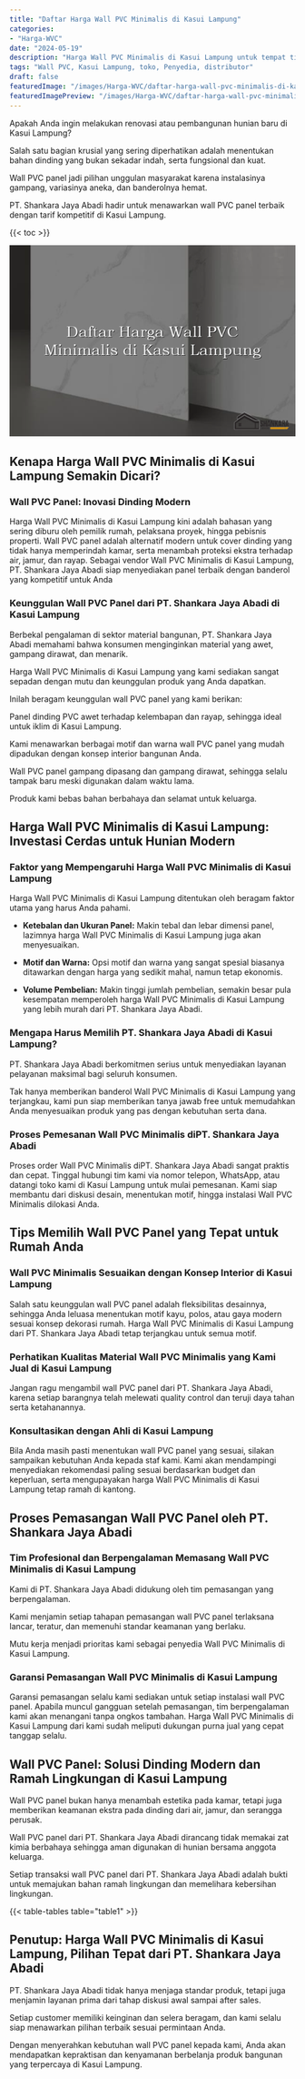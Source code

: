 ```yaml
---
title: "Daftar Harga Wall PVC Minimalis di Kasui Lampung"
categories:
- "Harga-WVC"
date: "2024-05-19"
description: "Harga Wall PVC Minimalis di Kasui Lampung untuk tempat tinggal, office, dan gerai. Material terbaik, variasi motif, pilihan warna elegan, beserta jasa penempatan oleh teknisi profesional serta garansi resmi!|Servis penyediaan Wall PVC Minimalis di Kasui Lampung untuk kebutuhan hunian, office, maupun gerai, beserta panel unggulan dan pemasangan oleh teknisi berpengalaman dan garansi resmi.|Alternatif Wall PVC Minimalis di Kasui Lampung yang terbukti bagi tempat tinggal, office, serta ritel, bersama produk berkualitas dan instalasi ditangani oleh tim profesional serta garansi resmi.|Penyediaan Wall PVC Minimalis di Kasui Lampung bagi rumah, kantor, dan gerai, beserta panel terbaik dan pemasangan oleh tenaga ahli berpengalaman, lengkap beserta jaminan resmi.}"
tags: "Wall PVC, Kasui Lampung, toko, Penyedia, distributor"
draft: false
featuredImage: "/images/Harga-WVC/daftar-harga-wall-pvc-minimalis-di-kasui-lampung.png"
featuredImagePreview: "/images/Harga-WVC/daftar-harga-wall-pvc-minimalis-di-kasui-lampung.png"
---
```


Apakah Anda ingin melakukan renovasi atau pembangunan hunian baru di Kasui Lampung?

Salah satu bagian krusial yang sering diperhatikan adalah menentukan bahan dinding yang bukan sekadar indah, serta fungsional dan kuat.

Wall PVC panel jadi pilihan unggulan masyarakat karena instalasinya gampang, variasinya aneka, dan banderolnya hemat.

PT. Shankara Jaya Abadi hadir untuk menawarkan wall PVC panel terbaik dengan tarif kompetitif di Kasui Lampung.

{{< toc >}}

![Daftar Harga Wall PVC Minimalis di Kasui Lampung](/images/Harga-WVC/Daftar-Harga-Wall-PVC-Minimalis-di-Kasui-Lampung.png)


## Kenapa Harga Wall PVC Minimalis di Kasui Lampung Semakin Dicari?

### Wall PVC Panel: Inovasi Dinding Modern

Harga Wall PVC Minimalis di Kasui Lampung kini adalah bahasan yang sering diburu oleh pemilik rumah, pelaksana proyek, hingga pebisnis properti. Wall PVC panel adalah alternatif modern untuk cover dinding yang tidak hanya memperindah kamar, serta menambah proteksi ekstra terhadap air, jamur, dan rayap. Sebagai vendor Wall PVC Minimalis di Kasui Lampung, PT. Shankara Jaya Abadi siap menyediakan panel terbaik dengan banderol yang kompetitif untuk Anda

### Keunggulan Wall PVC Panel dari PT. Shankara Jaya Abadi di Kasui Lampung

Berbekal pengalaman di sektor material bangunan, PT. Shankara Jaya Abadi memahami bahwa konsumen menginginkan material yang awet, gampang dirawat, dan menarik.

Harga Wall PVC Minimalis di Kasui Lampung yang kami sediakan sangat sepadan dengan mutu dan keunggulan produk yang Anda dapatkan.

Inilah beragam keunggulan wall PVC panel yang kami berikan:

Panel dinding PVC awet terhadap kelembapan dan rayap, sehingga ideal untuk iklim di Kasui Lampung.

Kami menawarkan berbagai motif dan warna wall PVC panel yang mudah dipadukan dengan konsep interior bangunan Anda.

Wall PVC panel gampang dipasang dan gampang dirawat, sehingga selalu tampak baru meski digunakan dalam waktu lama.

Produk kami bebas bahan berbahaya dan selamat untuk keluarga.

## Harga Wall PVC Minimalis di Kasui Lampung: Investasi Cerdas untuk Hunian Modern

### Faktor yang Mempengaruhi Harga Wall PVC Minimalis di Kasui Lampung

Harga Wall PVC Minimalis di Kasui Lampung ditentukan oleh beragam faktor utama yang harus Anda pahami.

- **Ketebalan dan Ukuran Panel:** Makin tebal dan lebar dimensi panel, lazimnya harga Wall PVC Minimalis di Kasui Lampung juga akan menyesuaikan.

- **Motif dan Warna:** Opsi motif dan warna yang sangat spesial biasanya ditawarkan dengan harga yang sedikit mahal, namun tetap ekonomis.

- **Volume Pembelian:** Makin tinggi jumlah pembelian, semakin besar pula kesempatan memperoleh harga Wall PVC Minimalis di Kasui Lampung yang lebih murah dari PT. Shankara Jaya Abadi.

### Mengapa Harus Memilih PT. Shankara Jaya Abadi di Kasui Lampung?

PT. Shankara Jaya Abadi berkomitmen serius untuk menyediakan layanan pelayanan maksimal bagi seluruh konsumen.

Tak hanya memberikan banderol Wall PVC Minimalis di Kasui Lampung yang terjangkau, kami pun siap memberikan tanya jawab free untuk memudahkan Anda menyesuaikan produk yang pas dengan kebutuhan serta dana.

### Proses Pemesanan Wall PVC Minimalis diPT. Shankara Jaya Abadi

Proses order Wall PVC Minimalis diPT. Shankara Jaya Abadi sangat praktis dan cepat. Tinggal hubungi tim kami via nomor telepon, WhatsApp, atau datangi toko kami di Kasui Lampung untuk mulai pemesanan. Kami siap membantu dari diskusi desain, menentukan motif, hingga instalasi Wall PVC Minimalis dilokasi Anda.

## Tips Memilih Wall PVC Panel yang Tepat untuk Rumah Anda

### Wall PVC Minimalis Sesuaikan dengan Konsep Interior di Kasui Lampung

Salah satu keunggulan wall PVC panel adalah fleksibilitas desainnya, sehingga Anda leluasa menentukan motif kayu, polos, atau gaya modern sesuai konsep dekorasi rumah. Harga Wall PVC Minimalis di Kasui Lampung dari PT. Shankara Jaya Abadi tetap terjangkau untuk semua motif.

### Perhatikan Kualitas Material Wall PVC Minimalis yang Kami Jual di Kasui Lampung

Jangan ragu mengambil wall PVC panel dari PT. Shankara Jaya Abadi, karena setiap barangnya telah melewati quality control dan teruji daya tahan serta ketahanannya.

### Konsultasikan dengan Ahli di Kasui Lampung

Bila Anda masih pasti menentukan wall PVC panel yang sesuai, silakan sampaikan kebutuhan Anda kepada staf kami. Kami akan mendampingi menyediakan rekomendasi paling sesuai berdasarkan budget dan keperluan, serta mengupayakan harga Wall PVC Minimalis di Kasui Lampung tetap ramah di kantong.

## Proses Pemasangan Wall PVC Panel oleh PT. Shankara Jaya Abadi

### Tim Profesional dan Berpengalaman Memasang Wall PVC Minimalis di Kasui Lampung

Kami di PT. Shankara Jaya Abadi didukung oleh tim pemasangan yang berpengalaman.

Kami menjamin setiap tahapan pemasangan wall PVC panel terlaksana lancar, teratur, dan memenuhi standar keamanan yang berlaku.

Mutu kerja menjadi prioritas kami sebagai penyedia Wall PVC Minimalis di Kasui Lampung.

### Garansi Pemasangan Wall PVC Minimalis di Kasui Lampung

Garansi pemasangan selalu kami sediakan untuk setiap instalasi wall PVC panel. Apabila muncul gangguan setelah pemasangan, tim berpengalaman kami akan menangani tanpa ongkos tambahan. Harga Wall PVC Minimalis di Kasui Lampung dari kami sudah meliputi dukungan purna jual yang cepat tanggap selalu.

## Wall PVC Panel: Solusi Dinding Modern dan Ramah Lingkungan di Kasui Lampung

Wall PVC panel bukan hanya menambah estetika pada kamar, tetapi juga memberikan keamanan ekstra pada dinding dari air, jamur, dan serangga perusak.

Wall PVC panel dari PT. Shankara Jaya Abadi dirancang tidak memakai zat kimia berbahaya sehingga aman digunakan di hunian bersama anggota keluarga.

Setiap transaksi wall PVC panel dari PT. Shankara Jaya Abadi adalah bukti untuk memajukan bahan ramah lingkungan dan memelihara kebersihan lingkungan.

{{< table-tables table="table1" >}}

## Penutup: Harga Wall PVC Minimalis di Kasui Lampung, Pilihan Tepat dari PT. Shankara Jaya Abadi

PT. Shankara Jaya Abadi tidak hanya menjaga standar produk, tetapi juga menjamin layanan prima dari tahap diskusi awal sampai after sales.

Setiap customer memiliki keinginan dan selera beragam, dan kami selalu siap menawarkan pilihan terbaik sesuai permintaan Anda.

Dengan menyerahkan kebutuhan wall PVC panel kepada kami, Anda akan mendapatkan kepraktisan dan kenyamanan berbelanja produk bangunan yang terpercaya di Kasui Lampung.
